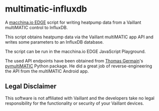 # multimatic-influxdb

A [macchina.io EDGE](https://github.com/macchina-io/macchina.io) script for writing heatpump
data from a Vaillant multiMATIC control to InfluxDB.

This script obtains heatpump data via the Vaillant multiMATIC app API and writes some
parameters to an InfluxDB database.

The script can be run in the macchina.io EDGE JavaScript Playground.

The used API endpoints have been obtained from [Thomas Germain](https://github.com/thomasgermain)'s
[pymultiMATIC](https://github.com/thomasgermain/pymultiMATIC) Python package. He did a great
job of reverse-engineering the API from the multiMATIC Android app.

## Legal Disclaimer

This software is not affiliated with Vaillant and the developers take no legal
responsibility for the functionality or security of your Vaillant devices.
